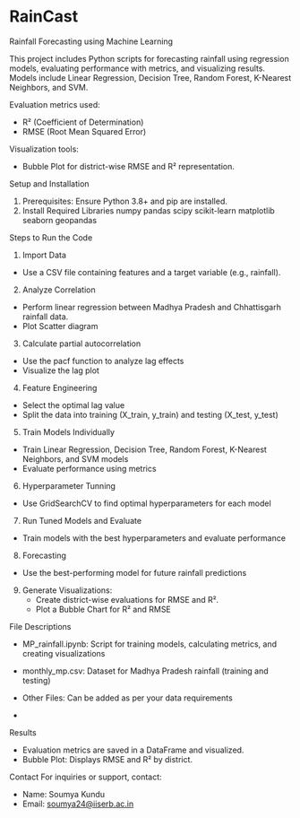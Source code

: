 # RainCast
Rainfall Forecasting using Machine Learning

This project includes Python scripts for forecasting rainfall using regression models, 
evaluating performance with metrics, and visualizing results. Models include Linear Regression, 
Decision Tree, Random Forest, K-Nearest Neighbors, and SVM.

Evaluation metrics used:
- R² (Coefficient of Determination)
- RMSE (Root Mean Squared Error)

Visualization tools:
- Bubble Plot for district-wise RMSE and R² representation.

Setup and Installation
1. Prerequisites: Ensure Python 3.8+ and pip are installed.
2. Install Required Libraries
numpy
pandas
scipy
scikit-learn
matplotlib
seaborn
geopandas

Steps to Run the Code
1. Import Data 
- Use a CSV file containing features and a target variable (e.g., rainfall).

2. Analyze Correlation
- Perform linear regression between Madhya Pradesh and Chhattisgarh rainfall data.
- Plot Scatter diagram

3. Calculate partial autocorrelation
- Use the pacf function to analyze lag effects
- Visualize the lag plot

4. Feature Engineering 
- Select the optimal lag value
- Split the data into training (X_train, y_train) and testing (X_test, y_test)

5. Train Models Individually
- Train Linear Regression, Decision Tree, Random Forest, K-Nearest Neighbors, and SVM models
- Evaluate performance using metrics

6. Hyperparameter Tunning
- Use GridSearchCV to find optimal hyperparameters for each model

7. Run Tuned Models and Evaluate
- Train models with the best hyperparameters and evaluate performance

8. Forecasting
- Use the best-performing model for future rainfall predictions
 
9. Generate Visualizations:
   - Create district-wise evaluations for RMSE and R².
   - Plot a Bubble Chart for R² and RMSE

File Descriptions
- MP_rainfall.ipynb: Script for training models, calculating metrics, and creating visualizations
- monthly_mp.csv: Dataset for Madhya Pradesh rainfall (training and testing)
- Other Files: Can be added as per your data requirements

- 

Results
- Evaluation metrics are saved in a DataFrame and visualized.
- Bubble Plot: Displays RMSE and R² by district.

Contact
For inquiries or support, contact:
- Name: Soumya Kundu
- Email: soumya24@iiserb.ac.in

